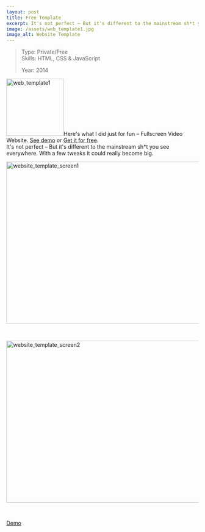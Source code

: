 ```yaml
---
layout: post
title: Free Template
excerpt: It's not perfect – But it's different to the mainstream sh*t you see
image: /assets/web_template1.jpg
image_alt: Website Template
---
```


<blockquote>Type: Private/Free<br />
Skills: HTML, CSS &amp; JavaScript</p>
<p>Year: 2014</p></blockquote>
<p><a href="/assets/web_template1.jpg"><img class="alignright wp-image-1289 size-thumbnail" src="{{ site.baseurl }}/assets/web_template1-150x150.jpg" alt="web_template1" width="150" height="150" /></a>Here's what I did just for fun – Fullscreen Video Website. <a href="http://kit.thibaultjanbeyer.com/freebies/web-templates/fullscreen-video/">See demo</a> or <a class="preventloader" href="http://kit.thibaultjanbeyer.com/freebies/web-templates/fullscreen-video/tjb_template_1_php.zip" target="_blank"> Get it for free</a>.<br />
It's not perfect – But it's different to the mainstream sh*t you see everywhere. With a few tweaks it could really become big.</p>
<p><a href="/assets/website_template_screen1.jpg"><img class="size-large wp-image-1290 aligncenter" src="{{ site.baseurl }}/assets/website_template_screen1.jpg" alt="website_template_screen1" width="800" height="425" /></a></p>
<p>&nbsp;</p>
<p><a href="/assets/website_template_screen2.jpg"><img class="size-large wp-image-1291 aligncenter" src="{{ site.baseurl }}/assets/website_template_screen2.jpg" alt="website_template_screen2" width="800" height="425" /></a></p>
<p>&nbsp;</p>
<p><a href="http://kit.thibaultjanbeyer.com/freebies/web-templates/fullscreen-video/" target="_blank">Demo</a></p>
<p>&nbsp;</p>
